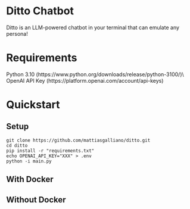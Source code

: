 <h1>Ditto Chatbot</h1>

Ditto is an LLM-powered chatbot in your terminal that can emulate any persona!

<h1>Requirements</h1>
Python 3.10 (https://www.python.org/downloads/release/python-3100/)\
OpenAI API Key (https://platform.openai.com/account/api-keys)
<h1>Quickstart</h1>
<h2>Setup</h2>

```
git clone https://github.com/mattiasgalliano/ditto.git
cd ditto
pip install -r "requirements.txt"
echo OPENAI_API_KEY="XXX" > .env
python -i main.py
```

<h2>With Docker</h2>
<h2>Without Docker</h2>
